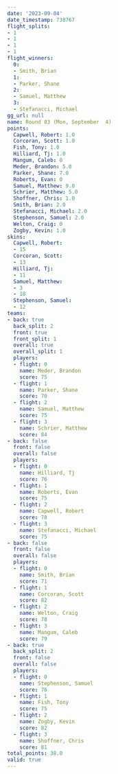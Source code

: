 ```yaml
---
date: '2023-09-04'
date_timestamp: 738767
flight_splits:
- 1
- 1
- 1
- 1
flight_winners:
  0:
  - Smith, Brian
  1:
  - Parker, Shane
  2:
  - Samuel, Matthew
  3:
  - Stefanacci, Michael
gg_url: null
name: Round 83 (Mon, September  4)
points:
  Capwell, Robert: 1.0
  Corcoran, Scott: 1.0
  Fish, Tony: 1.0
  Hilliard, Tj: 1.0
  Mangum, Caleb: 0
  Meder, Brandon: 5.0
  Parker, Shane: 7.0
  Roberts, Evan: 0
  Samuel, Matthew: 9.0
  Schrier, Matthew: 5.0
  Shoffner, Chris: 1.0
  Smith, Brian: 2.0
  Stefanacci, Michael: 2.0
  Stephenson, Samuel: 2.0
  Welton, Craig: 0
  Zogby, Kevin: 1.0
skins:
  Capwell, Robert:
  - 15
  Corcoran, Scott:
  - 13
  Hilliard, Tj:
  - 11
  Samuel, Matthew:
  - 3
  - 18
  Stephenson, Samuel:
  - 12
teams:
- back: true
  back_split: 2
  front: true
  front_split: 1
  overall: true
  overall_split: 1
  players:
  - flight: 0
    name: Meder, Brandon
    score: 75
  - flight: 1
    name: Parker, Shane
    score: 70
  - flight: 2
    name: Samuel, Matthew
    score: 75
  - flight: 3
    name: Schrier, Matthew
    score: 84
- back: false
  front: false
  overall: false
  players:
  - flight: 0
    name: Hilliard, Tj
    score: 76
  - flight: 1
    name: Roberts, Evan
    score: 75
  - flight: 2
    name: Capwell, Robert
    score: 78
  - flight: 3
    name: Stefanacci, Michael
    score: 75
- back: false
  front: false
  overall: false
  players:
  - flight: 0
    name: Smith, Brian
    score: 71
  - flight: 1
    name: Corcoran, Scott
    score: 82
  - flight: 2
    name: Welton, Craig
    score: 78
  - flight: 3
    name: Mangum, Caleb
    score: 79
- back: true
  back_split: 2
  front: false
  overall: false
  players:
  - flight: 0
    name: Stephenson, Samuel
    score: 76
  - flight: 1
    name: Fish, Tony
    score: 75
  - flight: 2
    name: Zogby, Kevin
    score: 82
  - flight: 3
    name: Shoffner, Chris
    score: 81
total_points: 38.0
valid: true
---
```

